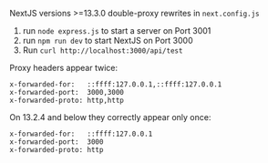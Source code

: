 NextJS versions >=13.3.0 double-proxy rewrites in `next.config.js`

1. run `node express.js` to start a server on Port 3001
2. run `npm run dev` to start NextJS on Port 3000
3. Run `curl http://localhost:3000/api/test`

Proxy headers appear twice:

```
x-forwarded-for:   ::ffff:127.0.0.1,::ffff:127.0.0.1
x-forwarded-port:  3000,3000
x-forwarded-proto: http,http
```

On 13.2.4 and below they correctly appear only once:

```
x-forwarded-for:   ::ffff:127.0.0.1
x-forwarded-port:  3000
x-forwarded-proto: http
```
